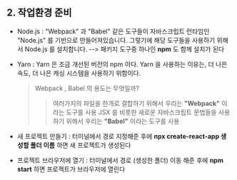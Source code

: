 
## 2. 작업환경 준비

- Node.js : "Webpack" 과 "Babel" 같은 도구들이 자바스크립트 런타임인 "Node.js" 를 기반으로 만들어져있습니다.
    그렇기에 해당 도구들을 사용하기 위해서 Node.js 를 설치합니다.  -->  패키지 도구중 하나인 **npm** 도 함께 설치가 된다

- Yarn : Yarn 은 조금 개선된 버전의 npm 이다. Yarn 을 사용하는 이유는, 더 나은 속도, 더 나은 캐싱 시스템을 사용하기 위함이다.

    > Webpack , Babel 의 용도는 무엇일까?
    >> 여러가지의 파일을 한개로 결합하기 위해서 우리는 **"Webpack"** 이라는 도구를 사용
    >> JSX 를 비롯한 새로운 자바스크립트 문법들을 사용하기 위해서 우리는 **"Babel"** 이라는 도구를 사용

- 새 프로젝트 만들기 : 터미널에서 경로 지정해준 후에 **npx create-react-app 생성할 폴더 이름** 하면 새 프로젝트가 생성된다

- 프로젝트 브라우저에 열기 : 터미널에서 경로 (생성한 폴더) 이동 해준 후에 **npm start** 하면 프로젝트가 브라우저에 열린다
